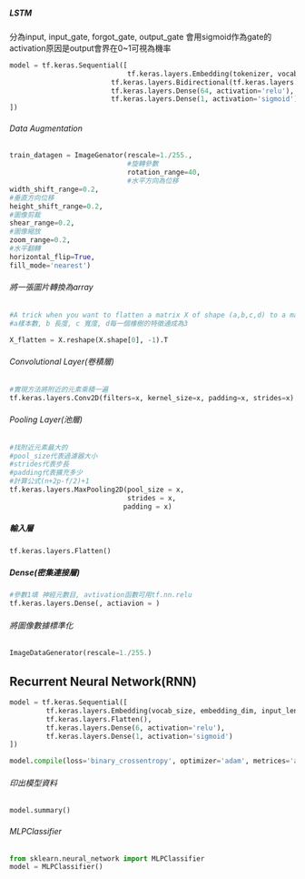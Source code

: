 ##### LSTM
分為input, input_gate, forgot_gate, output_gate
會用sigmoid作為gate的activation原因是output會界在0~1可視為機率
```Python
model = tf.keras.Sequential([
							 tf.keras.layers.Embedding(tokenizer, vocab_size=x),
						 tf.keras.layers.Bidirectional(tf.keras.layers.LSTM(64)),
						 tf.keras.layers.Dense(64, activation='relu'),
						 tf.keras.layers.Dense(1, activation='sigmoid')
])
```

###### Data Augmentation
```Python
train_datagen = ImageGenator(rescale=1./255.,
							 #旋轉參數
							 rotation_range=40,
							 #水平方向為位移
width_shift_range=0.2,
#垂直方向位移
height_shift_range=0.2,
#圖像剪裁
shear_range=0.2,
#圖像縮放
zoom_range=0.2,
#水平翻轉
horizontal_flip=True,
fill_mode='nearest')
```

###### 將一張圖片轉換為array
```python
#A trick when you want to flatten a matrix X of shape (a,b,c,d) to a matrix X_flatten of shape (b∗∗c∗∗d, a) is to use:
#a樣本數, b 長度, c 寬度, d每一個橡樹的特徵通成為3

X_flatten = X.reshape(X.shape[0], -1).T 
```


###### Convolutional Layer(卷積層)
```Python
#實現方法將附近的元素乘積一遍
tf.keras.layers.Conv2D(filters=x, kernel_size=x, padding=x, strides=x)
```

###### Pooling Layer(池層)
```Python
#找附近元素最大的
#pool_size代表過濾器大小
#strides代表步長
#padding代表擴充多少
#計算公式(n+2p-f/2)+1
tf.keras.layers.MaxPooling2D(pool_size = x,
							 strides = x, 
							padding = x)
```

##### 輸入層
```Python
tf.keras.layers.Flatten()
```

##### Dense(密集連接層)
```Python
#參數1填 神經元數目, avtivation函數可用tf.nn.relu
tf.keras.layers.Dense(, actiavion = )
```

###### 將圖像數據標準化
```Python
ImageDataGenerator(rescale=1./255.)
```

## Recurrent Neural Network(RNN)
```Python
model = tf.keras.Sequential([
		 tf.keras.layers.Embedding(vocab_size, embedding_dim, input_length=max_length),
		 tf.keras.layers.Flatten(),
		 tf.keras.layers.Dense(6, activation='relu'),
		 tf.keras.layers.Dense(1, activation='sigmoid')	
])

model.compile(loss='binary_crossentropy', optimizer='adam', metrices='accuracy')
```

###### 印出模型資料
```Python
model.summary()
```

###### MLPClassifier
```Python
from sklearn.neural_network import MLPClassifier
model = MLPClassifier()
```

